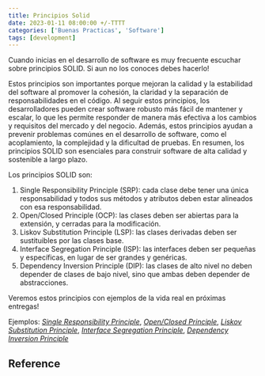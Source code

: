 ```yaml
---
title: Principios Solid
date: 2023-01-11 08:00:00 +/-TTTT
categories: ['Buenas Practicas', 'Software']
tags: [development]
---
```


Cuando inicias en el desarrollo de software es muy frecuente escuchar sobre principios SOLID. Si aun no los conoces debes hacerlo!

Estos principios son importantes porque mejoran la calidad y la estabilidad del software al promover la cohesión, la claridad y la separación de responsabilidades en el código. Al seguir estos principios, los desarrolladores pueden crear software robusto más fácil de mantener y escalar, lo que les permite responder de manera más efectiva a los cambios y requisitos del mercado y del negocio. Además, estos principios ayudan a prevenir problemas comúnes en el desarrollo de software, como el acoplamiento, la complejidad y la dificultad de pruebas. En resumen, los principios SOLID son esenciales para construir software de alta calidad y sostenible a largo plazo.

Los principios SOLID son:

1. Single Responsibility Principle (SRP): cada clase debe tener una única responsabilidad y todos sus métodos y atributos deben estar alineados con esa responsabilidad.
2. Open/Closed Principle (OCP): las clases deben ser abiertas para la extensión, y cerradas para la modificación.
3. Liskov Substitution Principle (LSP): las clases derivadas deben ser sustituibles por las clases base.
4. Interface Segregation Principle (ISP): las interfaces deben ser pequeñas y específicas, en lugar de ser grandes y genéricas.
5. Dependency Inversion Principle (DIP): las clases de alto nivel no deben depender de clases de bajo nivel, sino que ambas deben depender de abstracciones.

Veremos estos principios con ejemplos de la vida real en próximas entregas!

Ejemplos: [_Single Responsibility Principle_][srp-samlife], [_Open/Closed Principle_][ocp-samlife], [_Liskov Substitution Principle_][lsp-samlife], [_Interface Segregation Principle_][isp-samlife], [_Dependency Inversion Principle_][dip-samlife]

## Reference

[srp-samlife]: https://iam3mer.xyz/blog/posts/srp-samlife/
[ocp-samlife]: https://iam3mer.xyz/blog/posts/ocp-samlife/
[lsp-samlife]: https://iam3mer.xyz/blog/posts/lsp-samlife/
[isp-samlife]: https://iam3mer.xyz/blog/posts/ISP-samlife/
[dip-samlife]: https://iam3mer.xyz/blog/posts/dip-samlife/